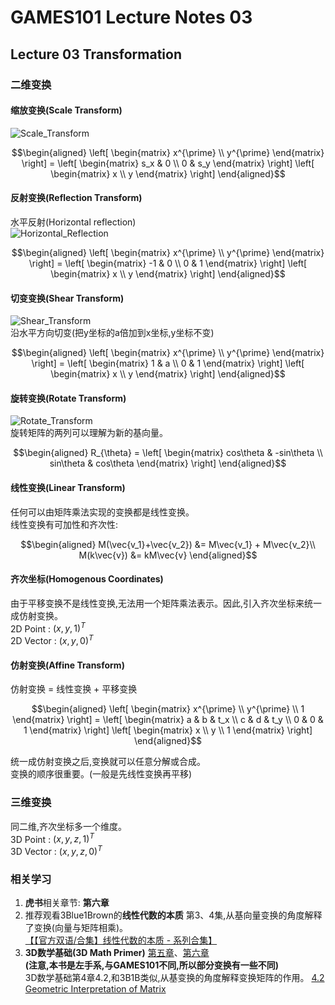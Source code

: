 # GAMES101 Lecture Notes 03  
## Lecture 03  Transformation

### 二维变换
#### 缩放变换(Scale Transform)  
![Scale_Transform](https://cdn.jsdelivr.net/gh/Kevincyc99/PicBed@master/Notes/Scale_Transform.png)  
```math
\begin{aligned}
\left[
\begin{matrix}
x^{\prime} \\ 
y^{\prime}
\end{matrix}
\right]
 = 
\left[
\begin{matrix}
s_x & 0 \\ 
0 & s_y
\end{matrix}
\right]
\left[
\begin{matrix}
x \\ 
y
\end{matrix}
\right]
\end{aligned}
```
#### 反射变换(Reflection Transform)  
水平反射(Horizontal reflection)  
![Horizontal_Reflection](https://cdn.jsdelivr.net/gh/Kevincyc99/PicBed@master/Notes/Horizontal_Reflection.png)  
```math
\begin{aligned}
\left[
\begin{matrix}
x^{\prime} \\ 
y^{\prime}
\end{matrix}
\right]
 = 
\left[
\begin{matrix}
-1 & 0 \\ 
0 & 1
\end{matrix}
\right]
\left[
\begin{matrix}
x \\ 
y
\end{matrix}
\right]
\end{aligned}
```  
#### 切变变换(Shear Transform)  
![Shear_Transform](https://cdn.jsdelivr.net/gh/Kevincyc99/PicBed@master/Notes/Shear_Transform.png)  
沿水平方向切变(把y坐标的a倍加到x坐标,y坐标不变)
```math
\begin{aligned}
\left[
\begin{matrix}
x^{\prime} \\ 
y^{\prime}
\end{matrix}
\right]
 = 
\left[
\begin{matrix}
1 & a \\ 
0 & 1
\end{matrix}
\right]
\left[
\begin{matrix}
x \\ 
y
\end{matrix}
\right]
\end{aligned}
```  
#### 旋转变换(Rotate Transform)  
![Rotate_Transform](https://cdn.jsdelivr.net/gh/Kevincyc99/PicBed@master/Notes/Rotate_Transform.png)  
旋转矩阵的两列可以理解为新的基向量。  
```math
\begin{aligned}
R_{\theta}
 = 
\left[
\begin{matrix}
cos\theta & -sin\theta \\ 
sin\theta & cos\theta
\end{matrix}
\right]
\end{aligned}
```  
#### 线性变换(Linear Transform)  
任何可以由矩阵乘法实现的变换都是线性变换。  
线性变换有可加性和齐次性:
```math
\begin{aligned}
M(\vec{v_1}+\vec{v_2}) &= M\vec{v_1} + M\vec{v_2}\\ 
M(k\vec{v}) &= kM\vec{v}
\end{aligned}
```   
#### 齐次坐标(Homogenous Coordinates)  
由于平移变换不是线性变换,无法用一个矩阵乘法表示。因此,引入齐次坐标来统一成仿射变换。  
2D Point  : $(x, y, 1)^T$  
2D Vector : $(x, y, 0)^T$  
#### 仿射变换(Affine Transform)
仿射变换 = 线性变换 + 平移变换  
```math
\begin{aligned}
\left[
\begin{matrix}
x^{\prime} \\ 
y^{\prime} \\ 
1
\end{matrix}
\right]
 = 
\left[
\begin{matrix}
a & b & t_x \\ 
c & d & t_y \\
0 & 0 & 1
\end{matrix}
\right]
\left[
\begin{matrix}
x \\ 
y \\
1
\end{matrix}
\right]
\end{aligned}
```  
统一成仿射变换之后,变换就可以任意分解或合成。  
变换的顺序很重要。(一般是先线性变换再平移)
### 三维变换  
同二维,齐次坐标多一个维度。  
3D Point  : $(x, y, z, 1)^T$  
3D Vector : $(x, y, z, 0)^T$  

### 相关学习
1. **虎书**相关章节: **第六章**  
2. 推荐观看3Blue1Brown的**线性代数的本质** 第3、4集,从基向量变换的角度解释了变换(向量与矩阵相乘)。  
[【【官方双语/合集】线性代数的本质 - 系列合集】 ](https://www.bilibili.com/video/BV1ys411472E/)  
1. **3D数学基础(3D Math Primer)** [第五章](https://gamemath.com/book/matrixtransforms.html)、[第六章](https://gamemath.com/book/matrixmore.html)  
**(注意,本书是左手系,与GAMES101不同,所以部分变换有一些不同)**  
3D数学基础第4章4.2,和3B1B类似,从基变换的角度解释变换矩阵的作用。
[4.2 Geometric Interpretation of Matrix](https://gamemath.com/book/matrixintro.html#geometric_definition)  
